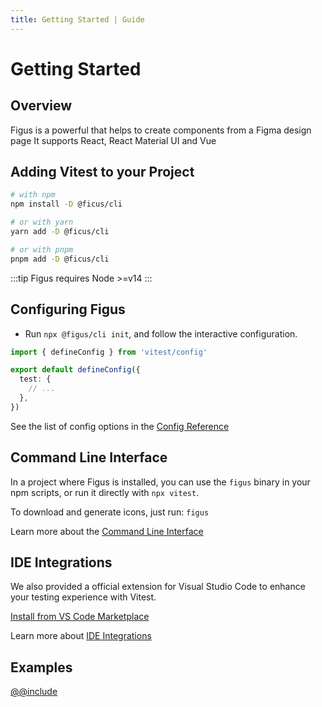 ```yaml
---
title: Getting Started | Guide
---
```


# Getting Started

## Overview

Figus is a powerful that helps to create components from a Figma design page
It supports React, React Material UI and Vue

## Adding Vitest to your Project

```bash
# with npm
npm install -D @ficus/cli

# or with yarn
yarn add -D @ficus/cli

# or with pnpm
pnpm add -D @ficus/cli
```

:::tip
Figus requires Node >=v14
:::

## Configuring Figus

- Run `npx @figus/cli init`, and follow the interactive configuration.

```ts
import { defineConfig } from 'vitest/config'

export default defineConfig({
  test: {
    // ...
  },
})
```

See the list of config options in the [Config Reference](../config/)

## Command Line Interface

In a project where Figus is installed, you can use the `figus` binary in your npm scripts, or run it directly with `npx vitest`.

To download and generate icons, just run: `figus`

Learn more about the [Command Line Interface](./cli.md)

## IDE Integrations

We also provided a official extension for Visual Studio Code to enhance your testing experience with Vitest.

[Install from VS Code Marketplace](https://marketplace.visualstudio.com/items?itemName=ZixuanChen.vitest-explorer)

Learn more about [IDE Integrations](./ide.md)

## Examples

[@@include](../../../examples/README.md)
